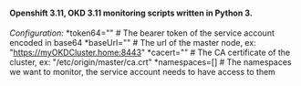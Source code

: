 #### Openshift 3.11, OKD 3.11 monitoring scripts written in Python 3.

*Configuration:*
*token64=""  # The bearer token of the service account encoded in base64
*baseUrl=""  # The url of the master node, ex: "https://myOKDCluster.home:8443"
*cacert="" # The CA certificate of the cluster, ex: "/etc/origin/master/ca.crt"
*namespaces=[]  # The namespaces we want to monitor, the service account needs to have access to them
